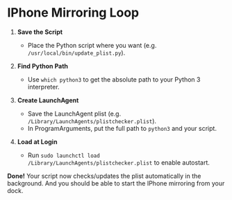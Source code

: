 # IPhone Mirroring Loop

1. **Save the Script**
   - Place the Python script where you want (e.g. `/usr/local/bin/update_plist.py`).

2. **Find Python Path**
   - Use `which python3` to get the absolute path to your Python 3 interpreter.

3. **Create LaunchAgent**
   - Save the LaunchAgent plist (e.g. `/Library/LaunchAgents/plistchecker.plist`).
   - In ProgramArguments, put the full path to `python3` and your script.

4. **Load at Login**
   - Run `sudo launchctl load /Library/LaunchAgents/plistchecker.plist` to enable autostart.

**Done!** Your script now checks/updates the plist automatically in the background. And you should be able to start the IPhone mirroring from your dock.

